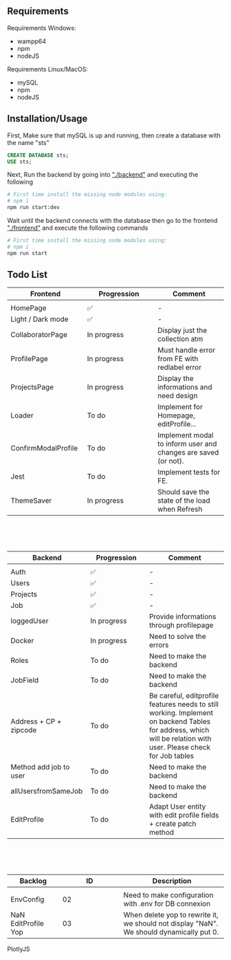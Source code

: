 ## Requirements

Requirements Windows:
- wampp64
- npm
- nodeJS

Requirements Linux/MacOS:
- mySQL
- npm
- nodeJS

## Installation/Usage

First, Make sure that mySQL is up and running, then create a database with the name "sts"

```SQL
CREATE DATABASE sts;
USE sts;
```

Next, Run the backend by going into ["./backend"](./backend) and executing the following

```sh
# First time install the missing node modules using:
# npm i
npm run start:dev
```

Wait until the backend connects with the database then go to the frontend ["./frontend"](./frontend)
and execute the following commands

```sh
# First time install the missing node modules using:
# npm i
npm run start
```

## Todo List

Frontend       | Progression | Comment
-------------  | ----------- | ------------------------------------------------------------
<img width=200/>|<img width=500/>
HomePage       | ✅          | -
Light / Dark mode   | ✅       | -
CollaboratorPage | In progress | Display just the collection atm 
ProfilePage    | In progress | Must handle error from FE with redlabel error
ProjectsPage   | In progress | Display the informations and need design
Loader    | To do | Implement for Homepage, editProfile...
ConfirmModalProfile    | To do | Implement modal to inform user and changes are saved (or not).
Jest    | To do | Implement tests for FE.
ThemeSaver | In progress | Should save the state of the load when Refresh

<br><br><br>

Backend        | Progression | Comment
-------------  | ----------- | ------------------------------------------------------------
<img width=200/>|<img width=500/>
Auth           | ✅          | -
Users          | ✅ | - 
Projects       | ✅ | -
Job            | ✅       | - 
loggedUser           | In progress          | Provide informations through profilepage
Docker         | In progress | Need to solve the errors 
Roles          | To do       | Need to make the backend 
JobField       | To do       | Need to make the backend
Address + CP + zipcode            | To do       | Be careful, editprofile features needs to still working. Implement on backend Tables for address, which will be relation with user. Please check for Job tables  
Method add job to user       | To do       | Need to make the backend
allUsersfromSameJob       | To do       | Need to make the backend
EditProfile       | To do       | Adapt User entity with edit profile fields + create patch method

<br><br><br>

Backlog       | ID | Description
-------------  | ----------- | ------------------------------------------------------------
<img width=200/>|<img width=500/>
EnvConfig       | 02          | Need to make configuration with .env for DB connexion
NaN EditProfile Yop       | 03         | When delete yop to rewrite it, we should not display "NaN". We should dynamically put 0.  

PlotlyJS



